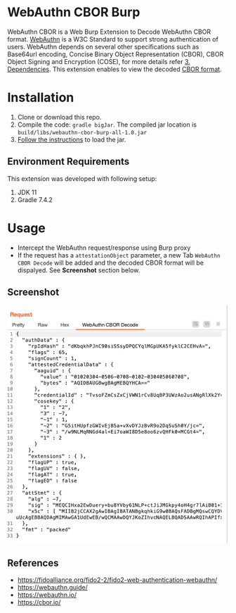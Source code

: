 # WebAuthn CBOR Burp
WebAuthn CBOR is a Web Burp Extension to Decode WebAuthn CBOR format. [WebAuthn](https://www.w3.org/TR/webauthn-2/) is a W3C Standard to support strong authentication of users. WebAuthn depends on several other specifications such as Base64url encoding, Concise Binary Object Representation (CBOR), CBOR Object Signing and Encryption (COSE), for more details refer [3. Dependencies](https://www.w3.org/TR/webauthn-2/#sctn-dependencies). This extension enables to view the decoded [CBOR format](https://www.rfc-editor.org/info/rfc8949).

# Installation
1. Clone or download this repo.
2. Compile the code: `gradle bigJar`. The compiled jar location is `build/libs/webauthn-cbor-burp-all-1.0.jar`
3. [Follow the instructions](https://portswigger.net/burp/documentation/desktop/tools/extender#installing-an-extension-from-a-file) to load the jar.

## Environment Requirements
This extension was developed with following setup:
1. JDK 11
2. Gradle 7.4.2

# Usage
* Intercept the WebAuthn request/response using Burp proxy
* If the request has a `attestationObject` parameter, a new Tab `WebAuthn CBOR Decode` will be added and the decoded CBOR format will be dispalyed. See **Screenshot** section below.

## Screenshot
![](images/webauthn-cbor-decode.png)

## References
* https://fidoalliance.org/fido2-2/fido2-web-authentication-webauthn/
* https://webauthn.guide/
* https://webauthn.io/
* https://cbor.io/